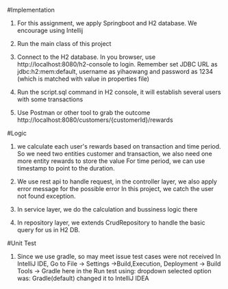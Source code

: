 #Implementation
1. For this assignment, we apply Springboot and H2 database. We encourage using Intellij
   
2. Run the main class of this project
   
3. Connect to the H2 database. In you browser, use http://localhost:8080/h2-console to login.
Remember set JDBC URL as jdbc:h2:mem:default, username as yihaowang and password as 1234
   (which is matched with value in properties file)
   
4. Run the script.sql command in H2 console, it will establish several users with some transactions

5. Use Postman or other tool to grab the outcome
   http://localhost:8080/customers/{customerId}/rewards
   
#Logic
1. we calculate each user's rewards based on transaction and time period. 
   So we need two entities customer and transaction, we also need one more entity rewards to store the value
   For time period, we can use timestamp to point to the duration.
   
2. We use rest api to handle request, in the controller layer, we also apply error message for the possible error
In this project, we catch the user not found exception.
   
3. In service layer, we do the calculation and bussiness logic there

4. In repository layer, we extends CrudRepository to handle the basic query for us in H2 DB.

#Unit Test
1. Since we use gradle, so may meet issue test cases were not received
   In IntelliJ IDE, Go to File -> Settings ->Build,Execution, Deployment -> Build Tools -> Gradle 
   here in the Run test using: dropdown selected option was: Gradle(default) changed it to IntelliJ IDEA

